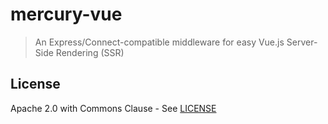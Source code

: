 # mercury-vue
> An Express/Connect-compatible middleware for easy Vue.js Server-Side
> Rendering (SSR)

## License

Apache 2.0 with Commons Clause - See [LICENSE][licenseUrl]

[licenseUrl]: https://github.com/appjumpstart/mercury-vue/blob/master/LICENSE
